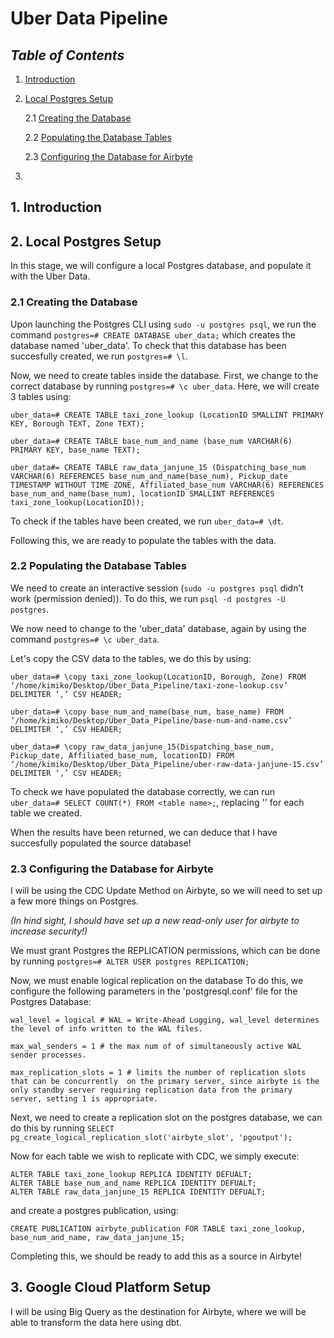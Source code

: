 # Uber Data Pipeline

## _Table of Contents_

1. [Introduction](#1-introduction)

2. [Local Postgres Setup](#2-local-postgres-setup)

    2.1 [Creating the Database](#21-creating-the-database)

    2.2 [Populating the Database Tables](#22-populating-the-database-tables)

    2.3 [Configuring the Database for Airbyte](#23-configuring-the-database-for-airbyte)

3.

## 1. Introduction

## 2. Local Postgres Setup

In this stage, we will configure a local Postgres database, and populate it with the Uber Data.

### 2.1 Creating the Database

Upon launching the Postgres CLI using `sudo -u postgres psql`, we run the command `postgres=# CREATE DATABASE uber_data;` which creates the database named 'uber_data'. To check that this database has been succesfully created, we run `postgres=# \l`.

Now, we need to create tables inside the database. First, we change to the correct database by running `postgres=# \c uber_data`. Here, we will create 3 tables using:

```
uber_data=# CREATE TABLE taxi_zone_lookup (LocationID SMALLINT PRIMARY KEY, Borough TEXT, Zone TEXT);

uber_data=# CREATE TABLE base_num_and_name (base_num VARCHAR(6) PRIMARY KEY, base_name TEXT);

uber_data#= CREATE TABLE raw_data_janjune_15 (Dispatching_base_num VARCHAR(6) REFERENCES base_num_and_name(base_num), Pickup_date TIMESTAMP WITHOUT TIME ZONE, Affiliated_base_num VARCHAR(6) REFERENCES base_num_and_name(base_num), locationID SMALLINT REFERENCES taxi_zone_lookup(LocationID));
```

To check if the tables have been created, we run `uber_data=# \dt`.

Following this, we are ready to populate the tables with the data.

### 2.2 Populating the Database Tables

We need to create an interactive session (`sudo -u postgres psql` didn’t work (permission denied)). To do this, we run `psql -d postgres -U postgres`.

We now need to change to the 'uber_data' database, again by using the command `postgres=# \c uber_data`.

Let's copy the CSV data to the tables, we do this by using:

```
uber_data=# \copy taxi_zone_lookup(LocationID, Borough, Zone) FROM ‘/home/kimiko/Desktop/Uber_Data_Pipeline/taxi-zone-lookup.csv’ DELIMITER ‘,’ CSV HEADER;

uber_data=# \copy base_num_and_name(base_num, base_name) FROM ‘/home/kimiko/Desktop/Uber_Data_Pipeline/base-num-and-name.csv’ DELIMITER ‘,’ CSV HEADER;

uber_data=# \copy raw_data_janjune_15(Dispatching_base_num, Pickup_date, Affiliated_base_num, locationID) FROM ‘/home/kimiko/Desktop/Uber_Data_Pipeline/uber-raw-data-janjune-15.csv’ DELIMITER ‘,’ CSV HEADER;
```

To check we have populated the database correctly, we can run `uber_data=# SELECT COUNT(*) FROM <table name>;`, replacing '<table count>' for each table we created.

When the results have been returned, we can deduce that I have succesfully populated the source database! 

### 2.3 Configuring the Database for Airbyte

I will be using the CDC Update Method on Airbyte, so we will need to set up a few more things on Postgres.

_(In hind sight, I should have set up a new read-only user for airbyte to increase security!)_

We must grant Postgres the REPLICATION permissions, which can be done by running `postgres=# ALTER USER postgres REPLICATION;`

Now, we must enable logical replication on the database To do this, we configure the following parameters in the 'postgresql.conf' file for the Postgres Database:

```
wal_level = logical # WAL = Write-Ahead Logging, wal_level determines the level of info written to the WAL files.

max_wal_senders = 1 # the max num of of simultaneously active WAL sender processes.

max_replication_slots = 1 # limits the number of replication slots that can be concurrently  on the primary server, since airbyte is the only standby server requiring replication data from the primary server, setting 1 is appropriate.
```

Next, we need to create a replication slot on the postgres database, we can do this by running `SELECT pg_create_logical_replication_slot('airbyte_slot', 'pgoutput');`

Now for each table we wish to replicate with CDC, we simply execute:

```
ALTER TABLE taxi_zone_lookup REPLICA IDENTITY DEFUALT;
ALTER TABLE base_num_and_name REPLICA IDENTITY DEFUALT;
ALTER TABLE raw_data_janjune_15 REPLICA IDENTITY DEFUALT;
```

and create a postgres publication, using:

`CREATE PUBLICATION airbyte_publication FOR TABLE taxi_zone_lookup, base_num_and_name, raw_data_janjune_15;`

Completing this, we should be ready to add this as a source in Airbyte!

## 3. Google Cloud Platform Setup

I will be using Big Query as the destination for Airbyte, where we will be able to transform the data here using dbt. 

